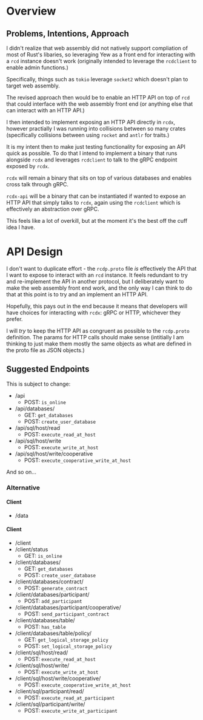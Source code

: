 # Overview

## Problems, Intentions, Approach
I didn't realize that web assembly did not natively support compliation of most of Rust's libaries, so leveraging Yew as a front end for interacting with a `rcd` instance doesn't work (originally intended to leverage the `rcdclient` to enable admin functions.)

Specifically, things such as `tokio` leverage `socket2` which doesn't plan to target web assembly. 

The revised approach then would be to enable an HTTP API on top of `rcd` that could interface with the web assembly front end (or anything else that can interact with an HTTP API.)

I then intended to implement exposing an HTTP API directly in `rcdx`, however practially I was running into collisions between so many crates (specifically collisions between using `rocket` and `antlr` for traits.) 

It is my intent then to make just testing functionality for exposing an API quick as possible. To do that I intend to implement a binary that runs alongside `rcdx` and leverages `rcdclient` to talk to the gRPC endpoint exposed by `rcdx`.

`rcdx` will remain a binary that sits on top of various databases and enables cross talk through gRPC.

`rcdx-api` will be a binary that can be instantiated if wanted to expose an HTTP API that simply talks to `rcdx`, again using the `rcdclient` which is effectively an abstraction over gRPC.

This feels like a lot of overkill, but at the moment it's the best off the cuff idea I have.

# API Design

I don't want to duplicate effort - the `rcdp.proto` file _is_ effectively the API that I want to expose to interact with an `rcd` instance. It feels redundant to try and re-implement the API in another protocol, but I deliberately want to make the web assembly front end work, and the only way I can think to do that at this point is to try and an implement an HTTP API. 

Hopefully, this pays out in the end because it means that developers will have choices for interacting with `rcdx`: gRPC or HTTP, whichever they prefer.

I will _try_ to keep the HTTP API as congruent as possible to the `rcdp.proto` definition. The params for HTTP calls should make sense (intitially I am thinking to just make them mostly the same objects as what are defined in the proto file as JSON objects.) 

## Suggested Endpoints 

This is subject to change:

- /api
    - POST: `is_online` 
- /api/databases/
    - GET: `get_databases`
    - POST: `create_user_database`
- /api/sql/host/read
    - POST: `execute_read_at_host`
- /api/sql/host/write
    - POST: `execute_write_at_host`
- /api/sql/host/write/cooperative
    - POST: `execute_cooperative_write_at_host`


And so on...


### Alternative

#### Client
- /data

#### Client 
- /client
- /client/status
    - GET: `is_online`
- /client/databases/
    - GET: `get_databases`
    - POST: `create_user_database`
- /client/databases/contract/
    - POST: `generate_contract`
- /client/databases/participant/
    - POST: `add_participant`
- /client/databases/participant/cooperative/
    - POST: `send_participant_contract`
- /client/databases/table/
    - POST: `has_table`
- /client/databases/table/policy/
    - GET: `get_logical_storage_policy`
    - POST: `set_logical_storage_policy`
- /client/sql/host/read/
    - POST: `execute_read_at_host`
- /client/sql/host/write/
    - POST: `execute_write_at_host`
- /client/sql/host/write/cooperative/
    - POST: `execute_cooperative_write_at_host`
- /client/sql/participant/read/
    - POST: `execute_read_at_participant`
- /client/sql/participant/write/
    - POST: `execute_write_at_participant`